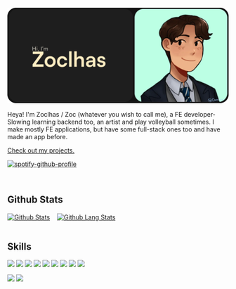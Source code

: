 [![Zoclhas's Banner](./assets//banner.png)](https://zoclhas.com)

Heya!
I'm Zoclhas / Zoc (whatever you wish to call me), a FE developer- Slowing learning backend too, an artist and play volleyball sometimes. I make mostly FE applications, but have some full-stack ones too and have made an app before.

[Check out my projects.](https://zoclhas.com/#work)

[![spotify-github-profile](https://spotify-github-profile.vercel.app/api/view?uid=ur183711ko7571osttxsyv0le&cover_image=true&theme=natemoo-re&show_offline=false&background_color=131313&bar_color=ffedc2&bar_color_cover=false)](https://spotify-github-profile.vercel.app/api/view?uid=ur183711ko7571osttxsyv0le&redirect=true)

<br />

## **Github Stats**

<div style="display: flex; gap: 1rem; align-items: center">
    <a href="https://github.com/zoclhas">
        <img align="center" src="https://github-readme-stats.vercel.app/api?username=zoclhas&show_icons=true&theme=onedark&hide_border=true)" alt="Github Stats" />
    </a>
    <a href="https://github.com/zoclhas">
        <img align="center" src="https://github-readme-stats.vercel.app/api/top-langs/?username=zoclhas&show_icons=true&theme=onedark&hide_border=true&layout=compact))](https://github.com/anuraghazra/github-readme-stats)" alt="Github Lang Stats" />
    </a>
</div>

<br />

## **Skills**

![](https://img.shields.io/badge/Code-NextJS-informational?style=flat&logo=next.js&logoColor=white&color=FFEDC2)
![](https://img.shields.io/badge/Code-React-informational?style=flat&logo=React&logoColor=white&color=FFEDC2)
![](https://img.shields.io/badge/Code-Redux-informational?style=flat&logo=Redux&logoColor=white&color=FFEDC2)
![](https://img.shields.io/badge/Code-Flutter-informational?style=flat&logo=Flutter&logoColor=white&color=FFEDC2)
![](https://img.shields.io/badge/Code-JavaScript-informational?style=flat&logo=JavaScript&logoColor=white&color=FFEDC2)
![](https://img.shields.io/badge/Code-JavaScript-informational?style=flat&logo=JavaScript&logoColor=white&color=FFEDC2)
![](https://img.shields.io/badge/Code-TypeScript-informational?style=flat&logo=TypeScript&logoColor=white&color=FFEDC2)
![](https://img.shields.io/badge/Code-Dart-informational?style=flat&logo=Dart&logoColor=white&color=FFEDC2)
![](https://img.shields.io/badge/Code-VS%20Code-informational?style=flat&logo=Visual%20Studio%20Code&logoColor=white&color=FFEDC2)

![](https://img.shields.io/badge/Style-CSS-informational?style=flat&logo=css3&logoColor=white&color=4AB197)
![](https://img.shields.io/badge/Style-Sass-informational?style=flat&logo=Sass&logoColor=white&color=4AB197)
